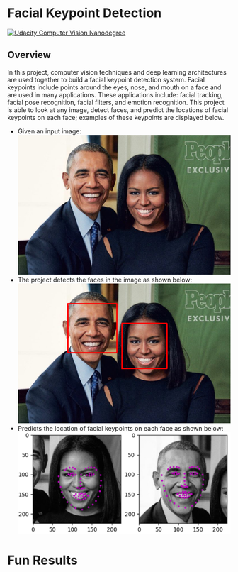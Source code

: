 # Facial Keypoint Detection
[![Udacity Computer Vision Nanodegree](http://tugan0329.bitbucket.io/imgs/github/cvnd.svg)](https://www.udacity.com/course/computer-vision-nanodegree--nd891)

## Overview
In this project, computer vision techniques and deep learning architectures are used together to build a facial keypoint detection system. Facial keypoints include points around the eyes, nose, and mouth on a face and are used in many applications. These applications include: facial tracking, facial pose recognition, facial filters, and emotion recognition. This project is able to look at any image, detect faces, and predict the locations of facial keypoints on each face; examples of these keypoints are displayed below.

- Given an input image: <br>
![](https://github.com/zainmujahid/Udacity---Computer-Vision-NanoDegree/blob/master/01%20-%20Facial%20Keypoint%20Detection/images/input.PNG)
- The project detects the faces in the image as shown below: <br>
![](https://github.com/zainmujahid/Udacity---Computer-Vision-NanoDegree/blob/master/01%20-%20Facial%20Keypoint%20Detection/images/face_detection.PNG)
- Predicts the location of facial keypoints on each face as shown below: <br>
![](https://github.com/zainmujahid/Udacity---Computer-Vision-NanoDegree/blob/master/01%20-%20Facial%20Keypoint%20Detection/images/facial_keypoints.PNG)

# Fun Results
